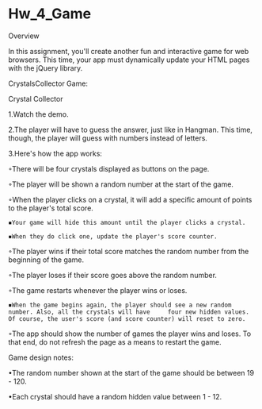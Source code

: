 # Hw_4_Game

Overview

In this assignment, you'll create another fun and interactive game for web browsers. This time, your app must dynamically update your HTML pages with the jQuery library.

CrystalsCollector Game:

Crystal Collector

1.Watch the demo.

2.The player will have to guess the answer, just like in Hangman. This time, though, the player will guess with numbers instead of letters.

3.Here's how the app works:

◦There will be four crystals displayed as buttons on the page.

◦The player will be shown a random number at the start of the game.

◦When the player clicks on a crystal, it will add a specific amount of points to the player's total score.

    ◾Your game will hide this amount until the player clicks a crystal.

    ◾When they do click one, update the player's score counter.

◦The player wins if their total score matches the random number from the beginning of the game.

◦The player loses if their score goes above the random number.

◦The game restarts whenever the player wins or loses.

    ◾When the game begins again, the player should see a new random number. Also, all the crystals will have     four new hidden values. Of course, the user's score (and score counter) will reset to zero.

◦The app should show the number of games the player wins and loses. To that end, do not refresh the page as a means to restart the game.


Game design notes:

•The random number shown at the start of the game should be between 19 - 120.

•Each crystal should have a random hidden value between 1 - 12.

